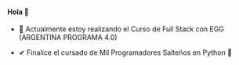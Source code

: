 #### Hola 👋


- 🌱 Actualmente estoy realizando el Curso de Full Stack con EGG (ARGENTINA PROGRAMA 4.0)

- ✔ Finalice el cursado de Mil Programadores Salteños en Python 🐍
